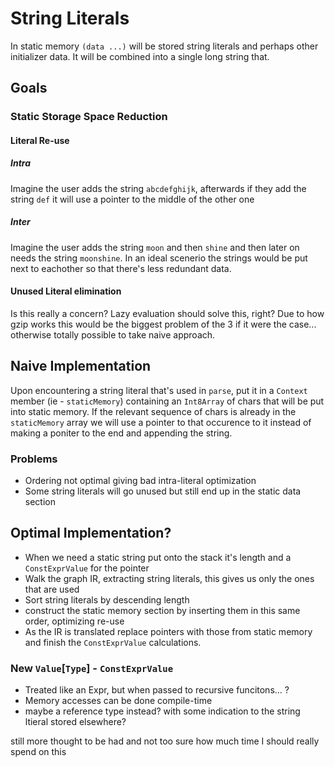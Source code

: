 # String Literals
In static memory `(data ...)` will be stored string literals and perhaps other initializer data. It will be combined into a single long string that.

## Goals
### Static Storage Space Reduction

#### Literal Re-use
##### Intra
Imagine the user adds the string `abcdefghijk`, afterwards if they add the string `def` it will use a pointer to the middle of the other one
##### Inter
Imagine the user adds the string `moon` and then `shine` and then later on needs the string `moonshine`. In an ideal scenerio the strings would be put next to eachother so that there's less redundant data.

#### Unused Literal elimination
Is this really a concern? Lazy evaluation should solve this, right? Due to how gzip works this would be the biggest problem of the 3 if it were the case... otherwise totally possible to take naive approach.

## Naive Implementation
Upon encountering a string literal that's used in `parse`, put it in a `Context` member (ie - `staticMemory`) containing an `Int8Array` of chars that will be put into static memory. If the relevant sequence of chars is already in the `staticMemory` array we will use a pointer to that occurence to it instead of making a poniter to the end and appending the string.

### Problems
- Ordering not optimal giving bad intra-literal optimization
- Some string literals will go unused but still end up in the static data section

## Optimal Implementation?
- When we need a static string put onto the stack it's length and a `ConstExprValue` for the pointer
- Walk the graph IR, extracting string literals, this gives us only the ones that are used
- Sort string literals by descending length
- construct the static memory section by inserting them in this same order, optimizing re-use
- As the IR is translated replace pointers with those from static memory and finish the `ConstExprValue` calculations.

### New `Value`[`Type`] - `ConstExprValue`
- Treated like an Expr, but when passed to recursive funcitons... ?
- Memory accesses can be done compile-time
- maybe a reference type instead? with some indication to the string ltieral stored elsewhere?


still more thought to be had and not too sure how much time I should really spend on this